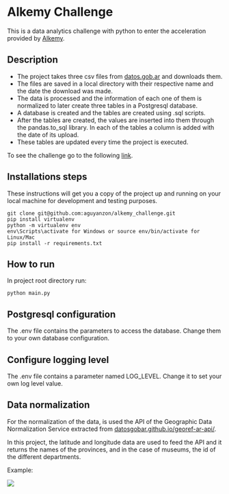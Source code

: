 # Alkemy Challenge 

This is a data analytics challenge with python to enter the acceleration provided by [Alkemy](https://www.alkemy.org/).

## Description

* The project takes three csv files from [datos.gob.ar](https://datos.gob.ar/dataset/cultura-mapa-cultural-espacios-culturales/) and downloads them.
* The files are saved in a local directory with their respective name and the date the download was made.
* The data is processed and the information of each one of them is normalized to later create three tables in a Postgresql database.
* A database is created and the tables are created using .sql scripts.
* After the tables are created, the values ​​are inserted into them through the pandas.to_sql library. In each of the tables a column is added with the date of its upload.
* These tables are updated every time the project is executed.

To see the challenge go to the following [link](https://drive.google.com/file/d/1ZxBnjsof8yCZx1JVLVaq5DbRjvIIvfJs/view).

## Installations steps

These instructions will get you a copy of the project up and running on your local machine for development and testing purposes. 

```
git clone git@github.com:aguyanzon/alkemy_challenge.git
pip install virtualenv
python -m virtualenv env
env\Scripts\activate for Windows or source env/bin/activate for Linux/Mac
pip install -r requirements.txt
```

## How to run
In project root directory run:

```
python main.py 
```

## Postgresql configuration

The .env file contains the parameters to access the database. Change them to your own database configuration.

## Configure logging level

The .env file contains a parameter named LOG_LEVEL. Change it to set your own log level value.

[](https://images.ctfassets.net/h6vh38q7qvzk/4ndCwiSGDeEyIqCwmWs2KK/19a7cbf71d36644167a56f95bc1444c0/loggingLevels.jpeg)

## Data normalization

For the normalization of the data, is used the API of the Geographic Data Normalization Service extracted from [datosgobar.github.io/georef-ar-api/](https://datosgobar.github.io/georef-ar-api/).

In this project, the latitude and longitude data are used to feed the API and it returns the names of the provinces, and in the case of museums, the id of the different departments.

Example:

![](https://raw.github.com/aguyanzon/kaggle/master/resources/example.PNG)



